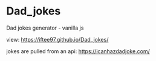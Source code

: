 # Dad_jokes
Dad jokes generator - vanilla js

view: https://iftee97.github.io/Dad_jokes/

jokes are pulled from an api: https://icanhazdadjoke.com/
